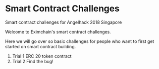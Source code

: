 # Smart Contract Challenges
Smart contract challenges for Angelhack 2018 Singapore

Welcome to Eximchain's smart contract challenges.

Here we will go over so basic challenges for people who want to first get started on smart contract building.

  1. Trial 1 ERC 20 token contract
  2. Trial 2 Find the bug!
